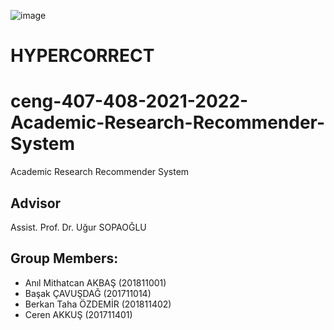 ![image](https://user-images.githubusercontent.com/72130093/161310587-7060cc3e-2651-48c4-b948-2f5c5d36a2b2.png)  
# HYPERCORRECT
# ceng-407-408-2021-2022-Academic-Research-Recommender-System
Academic Research Recommender System
## Advisor
Assist. Prof. Dr. Uğur SOPAOĞLU
## Group Members:
 - Anıl Mithatcan AKBAŞ (201811001) 
 - Başak ÇAVUŞDAĞ       (201711014)
 - Berkan Taha ÖZDEMİR  (201811402)
 - Ceren AKKUŞ          (201711401)

